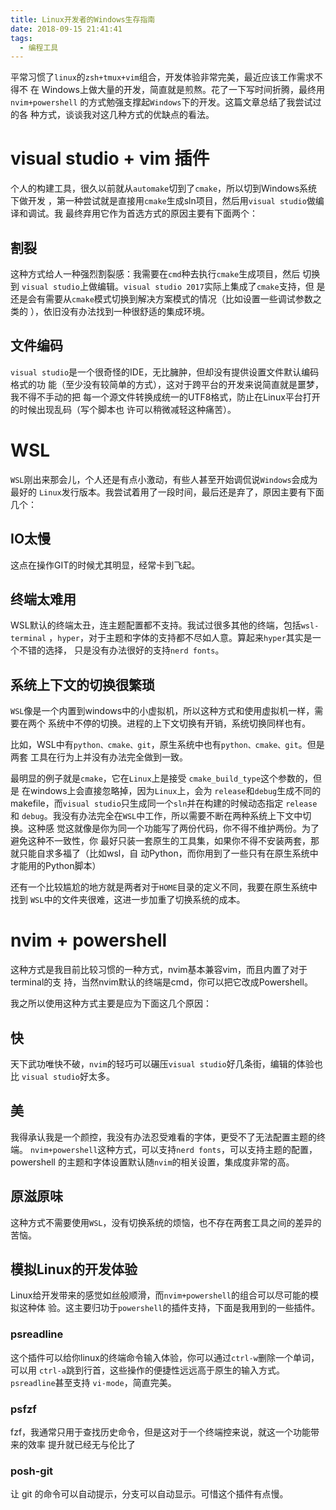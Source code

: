 ```yaml
---
title: Linux开发者的Windows生存指南
date: 2018-09-15 21:41:41
tags:
  - 编程工具
---
```


平常习惯了`linux`的`zsh+tmux+vim`组合，开发体验非常完美，最近应该工作需求不得不
在 Windows上做大量的开发，简直就是煎熬。花了一下写时间折腾，最终用
`nvim+powershell` 的方式勉强支撑起`Windows`下的开发。这篇文章总结了我尝试过的各
种方式，谈谈我对这几种方式的优缺点的看法。

<!--more-->

# visual studio + vim 插件

个人的构建工具，很久以前就从`automake`切到了`cmake`，所以切到Windows系统下做开发
，第一种尝试就是直接用`cmake`生成sln项目，然后用`visual studio`做编译和调试。我
最终弃用它作为首选方式的原因主要有下面两个：

## 割裂

这种方式给人一种强烈割裂感：我需要在`cmd`种去执行`cmake`生成项目，然后
切换到 `visual studio`上做编辑。`visual studio 2017`实际上集成了`cmake`支持，但
是还是会有需要从`cmake`模式切换到解决方案模式的情况（比如设置一些调试参数之类的
），依旧没有办法找到一种很舒适的集成环境。

## 文件编码

`visual studio`是一个很奇怪的IDE，无比臃肿，但却没有提供设置文件默认编码格式的功
能（至少没有较简单的方式），这对于跨平台的开发来说简直就是噩梦，我不得不手动的把
每一个源文件转换成统一的UTF8格式，防止在Linux平台打开的时候出现乱码（写个脚本也
许可以稍微减轻这种痛苦）。

# WSL

`WSL`刚出来那会儿，个人还是有点小激动，有些人甚至开始调侃说`Windows`会成为最好的
`Linux`发行版本。我尝试着用了一段时间，最后还是弃了，原因主要有下面几个：

## IO太慢

这点在操作GIT的时候尤其明显，经常卡到飞起。

## 终端太难用

WSL默认的终端太丑，连主题配置都不支持。我试过很多其他的终端，包括`wsl-terminal`
，`hyper`，对于主题和字体的支持都不尽如人意。算起来`hyper`其实是一个不错的选择，
只是没有办法很好的支持`nerd fonts`。

## 系统上下文的切换很繁琐

`WSL`像是一个内置到windows中的小虚拟机，所以这种方式和使用虚拟机一样，需要在两个
系统中不停的切换。进程的上下文切换有开销，系统切换同样也有。

比如，WSL中有`python、cmake、git`，原生系统中也有`python、cmake、git`。但是两套
工具在行为上并没有办法完全做到一致。

最明显的例子就是`cmake`，它在`Linux`上是接受 `cmake_build_type`这个参数的，但是
在windows上会直接忽略掉，因为`Linux`上，会为 `release`和`debug`生成不同的
makefile，而`visual studio`只生成同一个`sln`并在构建的时候动态指定 `release`和
`debug`。我没有办法完全在`WSL`中工作，所以需要不断在两种系统上下文中切换。这种感
觉这就像是你为同一个功能写了两份代码，你不得不维护两份。为了避免这种不一致性，你
最好只装一套原生的工具集，如果你不得不安装两套，那就只能自求多福了（比如wsl，自
动Python，而你用到了一些只有在原生系统中才能用的Python脚本）

还有一个比较尴尬的地方就是两者对于`HOME`目录的定义不同，我要在原生系统中找到
`WSL`中的文件夹很难，这进一步加重了切换系统的成本。

# nvim + powershell

这种方式是我目前比较习惯的一种方式，nvim基本兼容vim，而且内置了对于terminal的支
持，当然nvim默认的终端是cmd，你可以把它改成Powershell。

我之所以使用这种方式主要是应为下面这几个原因：

## 快

天下武功唯快不破，`nvim`的轻巧可以碾压`visual studio`好几条街，编辑的体验也比
`visual studio`好太多。

## 美

我得承认我是一个颜控，我没有办法忍受难看的字体，更受不了无法配置主题的终端。
`nvim+powershell`这种方式，可以支持`nerd fonts`，可以支持主题的配置，powershell
的主题和字体设置默认随`nvim`的相关设置，集成度非常的高。

## 原滋原味

这种方式不需要使用`WSL`，没有切换系统的烦恼，也不存在两套工具之间的差异的苦恼。

## 模拟Linux的开发体验

Linux给开发带来的感觉如丝般顺滑，而`nvim+powershell`的组合可以尽可能的模拟这种体
验。这主要归功于`powershell`的插件支持，下面是我用到的一些插件。

### psreadline

这个插件可以给你linux的终端命令输入体验，你可以通过`ctrl-w`删除一个单词，可以用
`ctrl-a`跳到行首，这些操作的便捷性远远高于原生的输入方式。`psreadline`甚至支持
`vi-mode`，简直完美。

### psfzf

fzf，我通常只用于查找历史命令，但是这对于一个终端控来说，就这一个功能带来的效率
提升就已经无与伦比了

### posh-git

让 git 的命令可以自动提示，分支可以自动显示。可惜这个插件有点慢。
